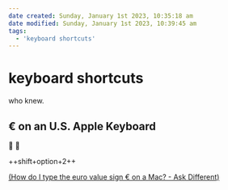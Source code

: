 ```yaml
---
date created: Sunday, January 1st 2023, 10:35:18 am
date modified: Sunday, January 1st 2023, 10:39:45 am
tags:
  - 'keyboard shortcuts'
---
```


# keyboard shortcuts

who knew.

## € on an U.S. Apple Keyboard

🫠 🙈

++shift+option+2++

[(How do I type the euro value sign € on a Mac? - Ask Different)](https://apple.stackexchange.com/a/105206)
